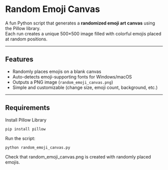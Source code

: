 #  Random Emoji Canvas

A fun Python script that generates a **randomized emoji art canvas** using the Pillow library.  
Each run creates a unique 500×500 image filled with colorful emojis placed at random positions.

---

## Features
- Randomly places emojis on a blank canvas  
- Auto-detects emoji-supporting fonts for Windows/macOS  
- Outputs a PNG image (`random_emoji_canvas.png`)  
- Simple and customizable (change size, emoji count, background, etc.)

---

## Requirements
Install Pillow Library
```bash
pip install pillow
```
Run the script:
```
python random_emoji_canvas.py
```

Check that random_emoji_canvas.png is created with randomly placed emojis.